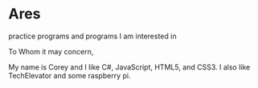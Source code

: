 # Ares
practice programs and programs I am interested in

To Whom it may concern,

My name is Corey and I like C#, JavaScript, HTML5, and CSS3.
I also like TechElevator and some raspberry pi.
